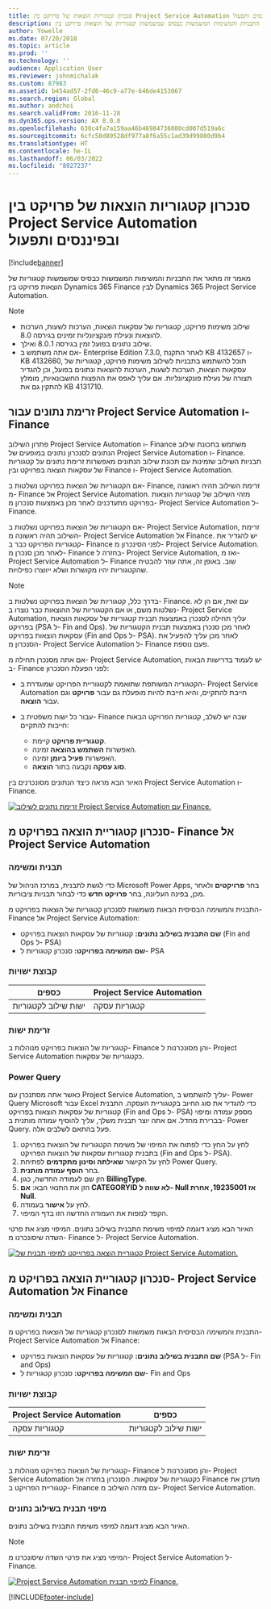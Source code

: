 ```yaml
---
title: סנכרון קטגוריות הוצאות של פרויקט בין Project Service Automation ובפיננסים ותפעול
description: מאמר זה מתאר את התבניות והמשימות המשמשות כבסיס שמשמשות קטגוריות של הוצאות פרויקט בין Microsoft Dynamics 365 Finance לבין Dynamics 365 Project Service Automation.
author: Yowelle
ms.date: 07/20/2018
ms.topic: article
ms.prod: ''
ms.technology: ''
audience: Application User
ms.reviewer: johnmichalak
ms.custom: 87983
ms.assetid: b454ad57-2fd6-46c9-a77e-646de4153067
ms.search.region: Global
ms.author: andchoi
ms.search.validFrom: 2016-11-28
ms.dyn365.ops.version: AX 8.0.0
ms.openlocfilehash: 630c4fa7a159aa46b46984736080cd007d519a6c
ms.sourcegitcommit: 6cfc50d89528df977a8f6a55c1ad39d99800d9b4
ms.translationtype: HT
ms.contentlocale: he-IL
ms.lasthandoff: 06/03/2022
ms.locfileid: "8927237"
---
```

# <a name="synchronize-project-expense-categories-between-finance-and-operations-and-project-service-automation"></a>סנכרון קטגוריות הוצאות של פרויקט בין Project Service Automation ובפיננסים ותפעול

[!include[banner](../includes/banner.md)]

מאמר זה מתאר את התבניות והמשימות המשמשות כבסיס שמשמשות קטגוריות של הוצאות פרויקט בין Dynamics 365 Finance לבין Dynamics 365 Project Service Automation.

> [!NOTE]
> - שילוב משימות פרויקט, קטגוריות של עסקאות הוצאות, הערכות לשעות, הערכות להוצאות ונעילת פונקציונליות זמינים בגירסה 8.0.
> - שילוב נתונים בפועל זמין בגירסה 8.0.1 ואילך.
> - אם אתה משתמש ב- Enterprise Edition 7.3.0, לאחר התקנת KB 4132657 ו- KB 4132660, תוכל להשתמש בתבניות לשילוב משימות פרויקט, קטגוריות של עסקאות הוצאות, הערכות לשעות, הערכות להוצאות ונתונים בפועל, וכן להגדיר תצורה של נעילת פונקציונליות. אם עליך לאפס את ההפצות החשבונאיות, מומלץ להתקין גם את KB 4131710.

## <a name="data-flow-for-project-service-automation-and-finance"></a>זרימת נתונים עבור Project Service Automation ו- Finance

פתרון השילוב Project Service Automation ו- Finance משתמש בתכונת שילוב הנתונים לסנכרון נתונים במופעים של Project Service Automation ו- Finance. תבניות השילוב שזמינות עם תכונת שילוב הנתונים מאפשרות זרימת נתונים על קטגוריות של עסקאות הוצאה בפרויקט ובין Finance ו- Project Service Automation.

אם הקטגוריות של הוצאות בפרויקט נשלטות ב- Finance, זרימת השילוב תהיה ראשונה מ- Finance אל Project Service Automation. מזהי השילוב של קטגוריות הוצאות בפרויקט מתעדכנים לאחר מכן באמצעות סנכרון מ- Project Service Automation ל- Finance.

אם הקטגוריות של הוצאות בפרויקט נשלטות ב- Project Service Automation, זרימת השילוב תהיה ראשונה מ- Project Service Automation אל Finance. יש להגדיר את קטגוריות הפרויקט כבר ב- Finance לפני הסינכרון מ- Project Service Automation. לאחר מכן סנכרן מ- Finance בחזרה ל- Project Service Automation, ואז מ- Project Service Automation ל- Finance שוב. באופן זה, אתה עוזר להבטיח שהקטגוריות יהיו מקושרות ושלא ייווצרו כפילויות.

> [!NOTE]
> בדרך כלל, קטגוריות של הוצאות בפרויקט נשלטות ב- Finance. עם זאת, אם הן לא נשלטות משם, או אם הקטגוריות של ההוצאות כבר נוצרו ב- Project Service Automation, עליך תחילה לסנכרן באמצעות תבנית קטגוריות של עסקאות הוצאות בפרויקט (PSA ל- Fin and Ops). לאחר מכן סנכרן באמצעות תבנית הקטגוריות של עסקאות הוצאות בפרויקט (Fin and Ops ל- PSA). לאחר מכן עליך להפעיל את הסנכרון מ- Project Service Automation ל- Finance פעם נוספת.
>
> אם אתה מסנכרן תחילה מ- Project Service Automation, יש לעמוד בדרישות הבאות ב- Finance לפני הפעלת הסנכרון:
>
> - הקטגוריה המשותפת שתואמת לקטגוריית הפרויקט שמוגדרת ב- Project Service Automation חייבת להתקיים, והיא חייבת להיות מופעלת גם עבור **פרויקט** וגם עבור **הוצאה**.
> - עבור כל ישות משפטית ב- Finance שבה יש לשלב, קטגוריות הפרויקט הבאות חייבות להתקיים:
>
>     - **קטגוריית פרויקט** קיימת. 
>     - האפשרות **השתמש בהוצאה** זמינה.
>     - האפשרות **פעיל ביומן** זמינה.
>     - **סוג עסקה** נקבעה בתור **הוצאה**.

האיור הבא מראה כיצד הנתונים מסונכרנים בין Project Service Automation ו- Finance.

[![זרימת נתונים לשילוב Project Service Automation עם Finance.](./media/ProjectExpenseCategoriesFlow.png)](./media/ProjectExpenseCategoriesFlow.png)

## <a name="project-expense-category-synchronization-from-finance-to-project-service-automation"></a>סנכרון קטגוריית הוצאה בפרויקט מ- Finance אל Project Service Automation

### <a name="template-and-task"></a>תבנית ומשימה

כדי לגשת לתבנית, במרכז הניהול של Microsoft Power Apps, בחר **פרויקטים** ולאחר מכן, בפינה העליונה, בחר **פרויקט חדש** כדי לבחור תבניות ציבוריות.

התבנית והמשימה הבסיסית הבאות משמשות לסנכרון קטגוריות של הוצאות בפרויקט מ- Finance אל Project Service Automation:

- **שם התבנית בשילוב נתונים:** קטגוריות של עסקאות הוצאות בפרויקט (Fin and Ops ל- PSA)
- **שם המשימה בפרויקט:** סנכרון קטגוריות ל- PSA

### <a name="entity-set"></a>קבוצת ישויות

| כספים                           | Project Service Automation |
|-----------------------------------|----------------------------|
| ישות שילוב לקטגוריות | קטגוריות עסקה     |

### <a name="entity-flow"></a>זרימת ישות

קטגוריות של הוצאות בפרויקט מנוהלות ב- Finance והן מסונכרנות ל- Project Service Automation כקטגוריות של עסקאות.

### <a name="power-query"></a>Power Query

כאשר אתה מסתנכרן עם Project Service Automation, עליך להשתמש ב- Power Query ‎‏‎‎‎Microsoft‎ עבור Excel כדי להגדיר את סוג החיוב בקטגוריית העסקה. התבנית קטגוריות של עסקאות הוצאות בפרויקט (Fin and Ops ל- PSA) מספק עמודה ומיפוי בברירת מחדל. אם אתה יוצר תבנית משלך, עליך להוסיף עמודה מותנית ב- Power Query. פעל בהתאם לשלבים אלה.

1. לחץ על החץ כדי לפתוח את המיפוי של משימת הקטגוריות של הוצאות בפרויקט בתבנית קטגוריות עסקאות של הוצאות הפרויקט (Fin and Ops ל- PSA).
2. לחץ על הקישור **שאילתה וסינון מתקדמים** לפתיחת Power Query.
2. בחר **הוסף עמודה מותנית**.
3. הזן שם לעמודה החדשה, כגון **BillingType**.
4. הזן את התנאי הבא: **אם CATEGORYID לא שווה ל- Null אז 19235001, אחרת Null**.
5. לחץ על **אישור** בעמודה.
6. הקפד למפות את העמודה החדשה הזו בדף המיפוי.

האיור הבא מציג דוגמה למיפוי משימת התבנית בשילוב נתונים. המיפוי מציג את פרטי השדה שיסונכרנו מ- Finance ל- Project Service Automation.

[![קטגוריית הוצאה בפרוייקט למיפוי תבנית של Project Service Automation.](./media/ProjectExpenseCategoriesToPSAMapping.jpg)](./media/ProjectExpenseCategoriesToPSAMapping.jpg)

## <a name="project-expense-category-synchronization-from-project-service-automation-to-finance"></a>סנכרון קטגוריית הוצאה בפרויקט מ- Project Service Automation אל Finance

### <a name="template-and-task"></a>תבנית ומשימה

התבנית והמשימה הבסיסית הבאות משמשות לסנכרון קטגוריות של הוצאות בפרויקט מ- Project Service Automation אל Finance:

- **שם התבנית בשילוב נתונים:** קטגוריות של עסקאות הוצאות בפרויקט (PSA ל- Fin and Ops)
- **שם המשימה בפרויקט:** סנכרון קטגוריות ל- Fin and Ops

### <a name="entity-set"></a>קבוצת ישויות

| Project Service Automation | כספים                           |
|----------------------------|-----------------------------------|
| קטגוריות עסקה     | ישות שילוב לקטגוריות |

### <a name="entity-flow"></a>זרימת ישות

קטגוריות של הוצאות בפרויקט מנוהלות ב- Finance והן מסונכרנות ל- Project Service Automation כקטגוריות של עסקאות. הסנכרון בחזרה אל Finance מעדכן את קטגוריית הפרויקט ב- Finance עם מזהה השילוב מ- Project Service Automation.

### <a name="template-mapping-in-data-integration"></a>מיפוי תבנית בשילוב נתונים

האיור הבא מציג דוגמה למיפוי משימת התבנית בשילוב נתונים.

> [!NOTE]
> המיפוי מציג את פרטי השדה שיסונכרנו מ- Project Service Automation ל- Finance.

[![Project Service Automation למיפוי תבנית Finance.](./media/ProjectExpenseCategoriesToFinOpsMapping.jpg)](./media/ProjectExpenseCategoriesToFinOpsMapping.jpg)


[!INCLUDE[footer-include](../includes/footer-banner.md)]